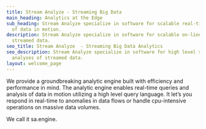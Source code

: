 ```yaml
---
title: Stream Analyze - Streaming Big Data
main_heading: Analytics at the Edge
sub_heading: Stream Analyze specialize in software for scalable real-time analyses
  of data in motion.
description: Stream Analyze specialize in software for scalable on-line analyses of
  streamed data.
seo_title: Stream Analyze  - Streaming Big Data Analytics
seo_description: Stream Analyze specialize in software for high level scalable on-line
  analyses of streamed data.
layout: welcome_page
---
```


We provide a groundbreaking analytic engine built with efficiency and performance in mind. The analytic engine enables real-time queries and analysis of data in motion utilizing a high level query language. It let’s you respond in real-time to anomalies in data flows or handle cpu-intensive operations on massive data volumes.

We call it sa.engine.